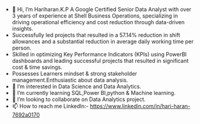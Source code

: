 - 👋 Hi, I’m Hariharan.K.P A Google Certified Senior Data Analyst with over 3 years of experience at Shell Business Operations, specializing in driving operational efficiency and cost
reduction through data-driven insights.
- Successfully led projects that resulted in a 57.14% reduction in shift allowances and a substantial reduction in average daily working time per person.
- Skilled in optimizing Key Performance Indicators (KPIs) using PowerBI dashboards and leading successful projects that resulted in significant cost & time savings.
- Possesses Learners mindset & strong stakeholder management.Enthusiastic about data analysis.
- 👀 I’m interested in Data Science and Data Analytics.
- 🌱 I’m currently learning SQL,Power BI,python & Machine learning.
- 💞️ I’m looking to collaborate on Data Analytics project.
- 📫 How to reach me LinkedIn:- https://www.linkedin.com/in/hari-haran-7692a0170

<!---
Hariram06/Hariram06 is a ✨ special ✨ repository because its `README.md` (this file) appears on your GitHub profile.
You can click the Preview link to take a look at your changes.
--->
